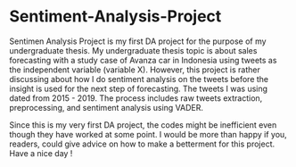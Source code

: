# Sentiment-Analysis-Project
Sentimen Analysis Project is my first DA project for the purpose of my undergraduate thesis. My undergraduate thesis topic is about sales forecasting with a study case of Avanza car in Indonesia using tweets as the independent variable (variable X). However, this project is rather discussing about how I do sentiment analysis on the tweets before the insight is used for the next step of forecasting. The tweets I was using dated from 2015 - 2019. The process includes raw tweets extraction, preprocessing, and sentiment analysis using VADER.

Since this is my very first DA project, the codes might be inefficient even though they have worked at some point. I would be more than happy if you, readers, could give advice on how to make a betterment for this project. Have a nice day ! 
